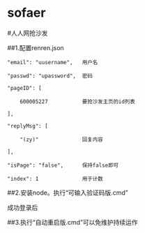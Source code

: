 sofaer
==========

#人人网抢沙发

##1.配置renren.json

    "email": "uusername",	用户名
	
    "passwd": "upassword",  密码
	
    "pageID": [
	
        600005227           要抢沙发主页的id列表
		
    ],
	
    "replyMsg": [
	
        "(zy)"				回复内容
		
    ],
	
    "isPage": "false",		保持false即可
	
    "index": 1              用于计数

##2.安装node。执行“可输入验证码版.cmd”

  成功登录后
  
##3.执行“自动重启版.cmd”可以免维护持续运作

